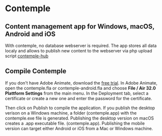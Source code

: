 # Contemple

## Content management app for Windows, macOS, Android and iOS

With contemple, no database webserver is required. The app stores all data localy and allows to publish new content to the webserver via php upload script [contemple-hub](https://github.com/contempleapp/cthub-php)

## Compile Contemple

If you don't have Adobe Animate, download the [free trial](https://www.adobe.com/downloads.html).
In Adobe Animate, open the contemple.fla or contemple-android.fla and choose **File / Air 32.0 Plattform Settings** from the main menu. In the Deployment tab, select a certificate or create a new one and enter the password for the certificate.

Then click on Publish to compile the application. If you publish the desktop verison on a Windows machine, a folder (contemple.app) with the contemple.exe file is generated. Publishing the desktop version on macOS creates a .app executable file. (contemple.app). Publishing the mobile version can target either Android or iOS from a Mac or Windows machine.



